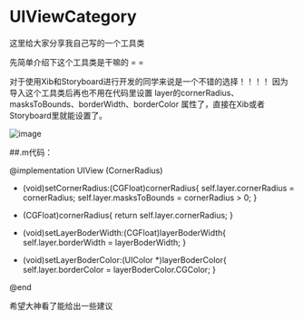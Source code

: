 # UIViewCategory
这里给大家分享我自己写的一个工具类

先简单介绍下这个工具类是干嘛的 = =

对于使用Xib和Storyboard进行开发的同学来说是一个不错的选择！！！！
因为导入这个工具类后再也不用在代码里设置 layer的cornerRadius、masksToBounds、borderWidth、borderColor
属性了，直接在Xib或者Storyboard里就能设置了。

![image](https://github.com/wangxihu/UIViewCategory/UIViewCategory/jietu.png)

##.m代码：

@implementation UIView (CornerRadius)
- (void)setCornerRadius:(CGFloat)cornerRadius{
self.layer.cornerRadius = cornerRadius;
self.layer.masksToBounds = cornerRadius > 0;
}

- (CGFloat)cornerRadius{
return self.layer.cornerRadius;
}

- (void)setLayerBoderWidth:(CGFloat)layerBoderWidth{
self.layer.borderWidth = layerBoderWidth;
}

- (void)setLayerBoderColor:(UIColor *)layerBoderColor{
self.layer.borderColor = layerBoderColor.CGColor;
}

@end

希望大神看了能给出一些建议
